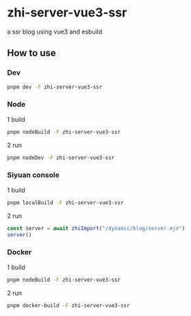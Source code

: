 # zhi-server-vue3-ssr
a ssr blog using vue3 and esbuild

## How to use

### Dev

```bash
pnpm dev -F zhi-server-vue3-ssr
```

### Node

1 build

```bash
pnpm nodeBuild -F zhi-server-vue3-ssr
```

2 run

```bash
pnpm nodeDev -F zhi-server-vue3-ssr
```

### Siyuan console

1 build

```bash
pnpm localBuild -F zhi-server-vue3-ssr
```

2 run

```ts
const server = await zhiImport("/dynamic/blog/server.mjs")
server()
```

### Docker

1 build

```bash
pnpm nodeBuild -F zhi-server-vue3-ssr
```

2 run

```bash
pnpm docker-build -F zhi-server-vue3-ssr
```

